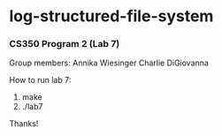 # log-structured-file-system

### CS350 Program 2 (Lab 7)

Group members:
Annika Wiesinger
Charlie DiGiovanna

How to run lab 7:
1. make
2. ./lab7

Thanks!
